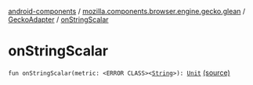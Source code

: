 [android-components](../../index.md) / [mozilla.components.browser.engine.gecko.glean](../index.md) / [GeckoAdapter](index.md) / [onStringScalar](./on-string-scalar.md)

# onStringScalar

`fun onStringScalar(metric: <ERROR CLASS><`[`String`](https://kotlinlang.org/api/latest/jvm/stdlib/kotlin/-string/index.html)`>): `[`Unit`](https://kotlinlang.org/api/latest/jvm/stdlib/kotlin/-unit/index.html) [(source)](https://github.com/mozilla-mobile/android-components/blob/master/components/browser/engine-gecko-nightly/src/main/java/mozilla/components/browser/engine/gecko/glean/GeckoAdapter.kt#L32)